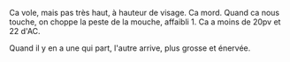 Ca vole, mais pas très haut, à hauteur de visage. 
Ca mord. 
Quand ca nous touche, on choppe la peste de la mouche, affaibli 1. 
Ca a moins de 20pv et 22 d'AC.

Quand il y en a une qui part, l'autre arrive, plus grosse et énervée. 